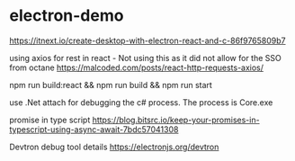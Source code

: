 # electron-demo
https://itnext.io/create-desktop-with-electron-react-and-c-86f9765809b7

using axios for rest in react - Not using this as it did not allow for the SSO from octane
https://malcoded.com/posts/react-http-requests-axios/

npm run build:react && npm run build && npm run start

use .Net attach for debugging the c# process. The process is Core.exe

promise in type script https://blog.bitsrc.io/keep-your-promises-in-typescript-using-async-await-7bdc57041308

Devtron debug tool details
https://electronjs.org/devtron